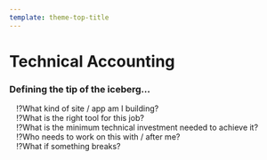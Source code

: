 ```yaml
---
template: theme-top-title
---
```


<style>
  ul {
    list-style-type: "\2049";
  }
</style>

# Technical Accounting

### Defining the tip of the iceberg...

- What kind of site / app am I building?
- What is the right tool for this job?
- What is the minimum technical investment needed to achieve it?
- Who needs to work on this with / after me?
- What if something breaks?

<!--
### A change in perspective...

Notes:
- content websites full of JS
- libraries and (meta) frameworks as the prevalant common denominator (hiring for _"lib"_ developer)
- we've let ourselves down and astray, and our clients and customers
- let's look at the scale...
-->